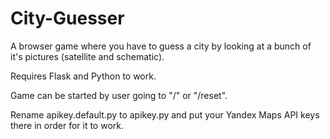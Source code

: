 # City-Guesser
A browser game where you have to guess a city by looking at a bunch of it's pictures (satellite and schematic).

Requires Flask and Python to work.

Game can be started by user going to "/" or "/reset". 

Rename apikey.default.py to apikey.py and put your Yandex Maps API keys there in order for it to work.